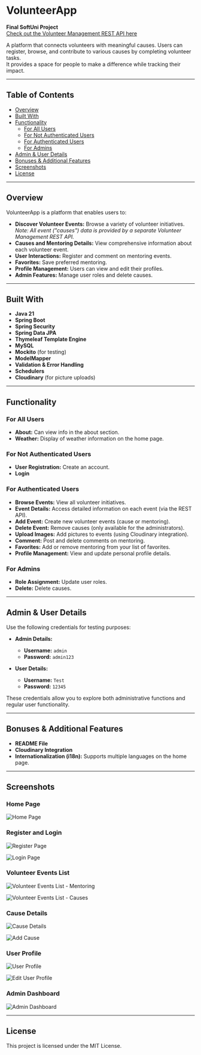 # VolunteerApp

**Final SoftUni Project**  
[Check out the Volunteer Management REST API here](https://github.com/sonyakarafeizova/causes)

A platform that connects volunteers with meaningful causes. Users can register, browse, and contribute to various causes by completing volunteer tasks.  
It provides a space for people to make a difference while tracking their impact.

---

## Table of Contents

- [Overview](#overview)
- [Built With](#built-with)
- [Functionality](#functionality)
  - [For All Users](#for-all-users)
  - [For Not Authenticated Users](#for-not-authenticated-users)
  - [For Authenticated Users](#for-authenticated-users)
  - [For Admins](#for-admins)
- [Admin & User Details](#admin--user-details)
- [Bonuses & Additional Features](#bonuses--additional-features)
- [Screenshots](#screenshots)
- [License](#license)

---

## Overview

VolunteerApp is a platform that enables users to:

- **Discover Volunteer Events:** Browse a variety of volunteer initiatives.  
  *Note: All event ("causes") data is provided by a separate Volunteer Management REST API.*
- **Causes and Mentoring Details:** View comprehensive information about each volunteer event.
- **User Interactions:** Register and comment on mentoring events.
- **Favorites:** Save preferred mentoring.
- **Profile Management:** Users can view and edit their profiles.
- **Admin Features:** Manage user roles and delete causes.

---

## Built With

- **Java 21**
- **Spring Boot**
- **Spring Security**
- **Spring Data JPA**
- **Thymeleaf Template Engine**
- **MySQL**
- **Mockito** (for testing)
- **ModelMapper**
- **Validation & Error Handling**
- **Schedulers**
- **Cloudinary** (for picture uploads)

---

## Functionality

### For All Users

- **About:** Can view info in the about section.
- **Weather:** Display of weather information on the home page.

### For Not Authenticated Users

- **User Registration:** Create an account.
- **Login**

### For Authenticated Users

- **Browse Events:** View all volunteer initiatives.
- **Event Details:** Access detailed information on each event (via the REST API).
- **Add Event:** Create new volunteer events (cause or mentoring).
- **Delete Event:** Remove causes (only available for the administrators).
- **Upload Images:** Add pictures to events (using Cloudinary integration).
- **Comment:** Post and delete comments on mentoring.
- **Favorites:** Add or remove mentoring from your list of favorites.
- **Profile Management:** View and update personal profile details.

### For Admins

- **Role Assignment:** Update user roles.
- **Delete:** Delete causes.

---

## Admin & User Details

Use the following credentials for testing purposes:

- **Admin Details:**
  - **Username:** `admin`
  - **Password:** `admin123`

- **User Details:**
  - **Username:** `Test`
  - **Password:** `12345`

These credentials allow you to explore both administrative functions and regular user functionality.

---

## Bonuses & Additional Features

- **README File**
- **Cloudinary Integration**
- **Internationalization (i18n):** Supports multiple languages on the home page.

---

## Screenshots

### Home Page

![Home Page](docs/screenshots/home_page.png)

### Register and Login

![Register Page](docs/screenshots/register.png)

![Login Page](docs/screenshots/login.png)

### Volunteer Events List

![Volunteer Events List - Mentoring](docs/screenshots/mentoring_list.png)

![Volunteer Events List - Causes](docs/screenshots/causes.png)

### Cause Details

![Cause Details](docs/screenshots/cause_details.png)

![Add Cause](docs/screenshots/add-cause.png)

### User Profile

![User Profile](docs/screenshots/user_profile.png)

![Edit User Profile](docs/screenshots/edit_user_profile.png)

### Admin Dashboard

![Admin Dashboard](docs/screenshots/admin_dashboard.png)

---

## License

This project is licensed under the MIT License.
